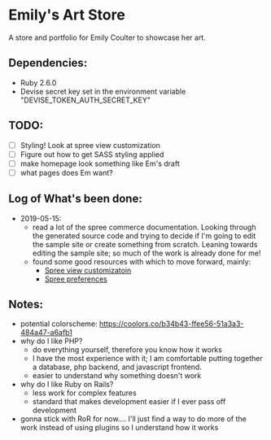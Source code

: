 # Emily's Art Store
A store and portfolio for Emily Coulter to showcase her art.

## Dependencies:
 * Ruby 2.6.0
 * Devise secret key set in the environment variable
   "DEVISE_TOKEN_AUTH_SECRET_KEY"

## TODO:
 - [ ] Styling! Look at spree view customization
 - [ ] Figure out how to get SASS styling applied
 - [ ] make homepage look something like Em's draft
 - [ ] what pages does Em want?

 ## Log of What's been done:
 - 2019-05-15:
   - read a lot of the spree commerce documentation. Looking through
     the generated source code and trying to decide if I'm going to edit the
     sample site or create something from scratch. Leaning towards editing the
     sample site; so much of the work is already done for me!
   - found some good resources with which to move forward, mainly:
     - [Spree view customizatoin](https://guides.spreecommerce.org/developer/customization/view.html)
     - [Spree preferences](https://guides.spreecommerce.org/developer/core/preferences.html#configuring-spree-preferences)

 ## Notes:
 * potential colorscheme: https://coolors.co/b34b43-ffee56-51a3a3-484a47-a6afb1
 * why do I like PHP?
   * do everything yourself, therefore you know how it works
   * I have the most experience with it; I am comfortable putting together a
     database, php backend, and javascript frontend.
   * easier to understand why something doesn't work
 * why do I like Ruby on Rails?
   * less work for complex features
   * standard that makes development easier if I ever pass off development
 * gonna stick with RoR for now.... I'll just find a way to do more of the work
   instead of using plugins so I understand how it works
